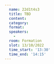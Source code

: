 ```yaml
---
  name: 22d1t4s3
  title: TBD
  content:
  category: 
  format: 
  speakers: 
    - 
  room: Formation
  slot: 13/10/2022
  time_start: '13:30'
  time_end: '14:15'
---
```

